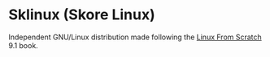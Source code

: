 # Sklinux (Skore Linux)
Independent GNU/Linux distribution made following the [Linux From Scratch](http://www.linuxfromscratch.org/lfs/view/stable/) 9.1 book.
